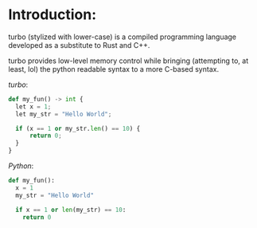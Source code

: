 # Introduction:
turbo (stylized with lower-case) is a compiled programming language developed as a substitute to Rust and C++.

turbo provides low-level memory control while bringing (attempting to, at least, lol) the python readable syntax to a more C-based syntax.

_turbo_:
```python
def my_fun() -> int {
  let x = 1;
  let my_str = "Hello World";

  if (x == 1 or my_str.len() == 10) {
      return 0;
  }
}
```

_Python_:
```python
def my_fun():
  x = 1
  my_str = "Hello World"

  if x == 1 or len(my_str) == 10:
    return 0
```
